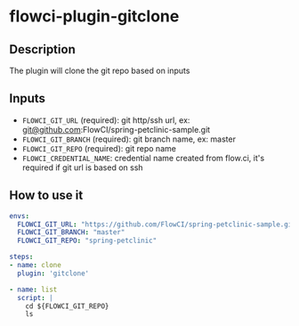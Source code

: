# flowci-plugin-gitclone

## Description

The plugin will clone the git repo based on inputs

## Inputs

- `FLOWCI_GIT_URL` (required): git http/ssh url, ex: git@github.com:FlowCI/spring-petclinic-sample.git
- `FLOWCI_GIT_BRANCH` (required): git branch name, ex: master
- `FLOWCI_GIT_REPO` (required): git repo name
- `FLOWCI_CREDENTIAL_NAME`: credential name created from flow.ci, it's required if git url is based on ssh

## How to use it

```yml
envs:
  FLOWCI_GIT_URL: "https://github.com/FlowCI/spring-petclinic-sample.git"
  FLOWCI_GIT_BRANCH: "master"
  FLOWCI_GIT_REPO: "spring-petclinic"

steps:
- name: clone
  plugin: 'gitclone'

- name: list
  script: |
    cd ${FLOWCI_GIT_REPO}
    ls

```
